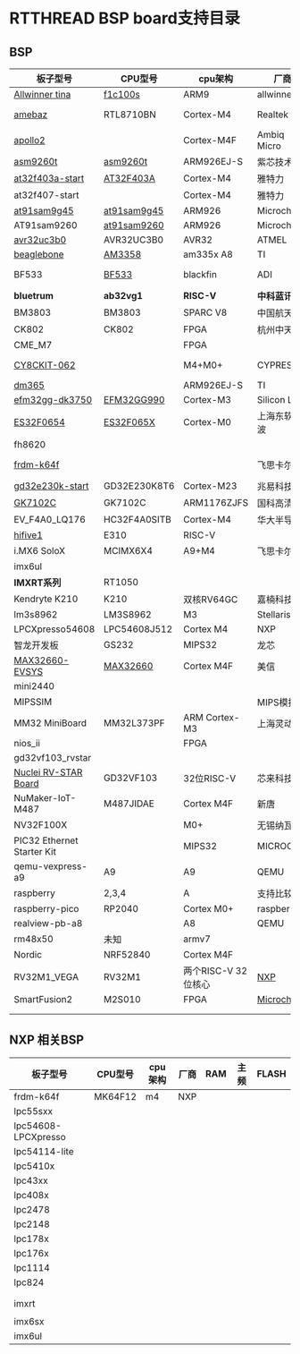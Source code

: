 # RTTHREAD BSP board支持目录

## BSP

| 板子型号                                                     | CPU型号                                                      | cpu架构             | 厂商                                    | RAM       | 主频       | FLASH    |
| ------------------------------------------------------------ | ------------------------------------------------------------ | ------------------- | --------------------------------------- | --------- | ---------- | -------- |
| [Allwinner tina](https://detail.tmall.com/item.htm?spm=a230r.1.14.78.600b6b16B2SMvs&id=638340612580&ns=1&abbucket=14) | [f1c100s](https://www.allwinnertech.com/index.php?c=product&a=index&id=73) | ARM9                | allwinner                               | 32MB      | 408MHz     |          |
| [amebaz](https://www.amebaiot.com.cn/en/amebaz/)             | RTL8710BN                                                    | Cortex-M4           | Realtek                                 | 256KB     | 125MHz     | 1MB WIFI |
| [apollo2](http://ambiqmicro.com/apollo-ultra-low-power-mcu/apollo2-mcu-20170703/) |                                                              | Cortex-M4F          | Ambiq Micro                             | 256 KB    | 48 MHz     |          |
| [asm9260t](https://blog.csdn.net/u014689845/article/details/89349558) | [asm9260t](https://github.com/glorycoder/asm9260t)           | ARM926EJ-S          | 紫芯技术                                | 4KB       | 240MHz     |          |
| [at32f403a-start](https://item.taobao.com/item.htm?spm=a230r.1.14.37.1a983fd9ioTnuI&id=626909162596&ns=1&abbucket=14#detail) | [AT32F403A](https://www.arterytek.com/cn/product/AT32F403A.jsp?t=1616076888101) | Cortex-M4           | 雅特力                                  | 224KB     | 240MHz     | 1MB      |
| at32f407-start                                               |                                                              | Cortex-M4           | 雅特力                                  | 224KB     | 240M       |          |
| [at91sam9g45](https://www.microchip.com/DevelopmentTools/ProductDetails/PartNO/AT91SAM9M10-G45-EK) | [at91sam9g45](https://www.microchip.com/wwwproducts/en/AT91SAM9G45) | ARM926              | Microchip                               | 64KB      | 400MHz     |          |
| AT91sam9260                                                  | [at91sam9260](https://www.microchip.com/wwwproducts/en/AT91sam9260) | ARM926              | Microchip                               | 8KB       | 210 MHz    |          |
| [avr32uc3b0](https://item.taobao.com/item.htm?spm=a230r.1.14.16.27df3b112A8KML&id=1481128934&ns=1&abbucket=14#detail) | AVR32UC3B0                                                   | AVR32               | ATMEL                                   | 32KB      | 60MHz      | 256KB    |
| [beaglebone](https://item.taobao.com/item.htm?spm=a230r.1.14.69.19fe2cc5W3vNYw&id=600809055742&ns=1&abbucket=14#detail) | [AM3358](https://www.ti.com.cn/product/cn/AM3358?qgpn=am3358) | am335x A8           | TI                                      | 64KB      | 1GHz       |          |
| BF533                                                        | [BF533](https://www.analog.com/cn/products/adsp-bf533.html#product-documentation) | blackfin            | ADI                                     | 148 kB    |            |          |
| **bluetrum**                                                 | **ab32vg1**                                                  | **RISC-V**          | **中科蓝讯**                            | **192KB** | **192MHz** | **1MB**  |
| BM3803                                                       | BM3803                                                       | SPARC V8            | 中国航天                                |           | 100MHz     |          |
| CK802                                                        | CK802                                                        | FPGA                | 杭州中天微                              | 128K      | 600MHz     |          |
| CME_M7                                                       |                                                              | FPGA                |                                         |           |            |          |
| [CY8CKIT-062](https://www.cypress.com/file/390496/download)  |                                                              | M4+M0+              | CYPRESS                                 | 288 KB    | 150MHz     | 1 MB     |
| [dm365](http://www.elecfans.com/tags/dm365/)                 |                                                              | ARM926EJ-S          | TI                                      |           |            |          |
| [efm32gg-dk3750](https://www.silabs.com/documents/public/user-guides/efm32gg-dk3750-ug.pdf) | [EFM32GG990](https://www.silabs.com/mcu/32-bit/efm32-giant-gecko/device.efm32gg990f1024-bga112) | Cortex-M3           | Silicon Labs                            | 128KB     | 48MHz      | 128 kB   |
| [ES32F0654]()                                                | [ES32F065X](http://www.essemi.com/product/73.html)           | Cortex-M0           | 上海东软载波                            | 32K       | 48MHz      | 256K     |
| fh8620                                                       |                                                              |                     |                                         |           |            |          |
| [frdm-k64f](https://www.nxp.com/part/FRDM-K64F#/)            |                                                              |                     | 飞思卡尔                                | 256 KB    | 120 MHz    | 1 MB     |
| [gd32e230k-start](http://www.gd32mcu.com/cn/product/m23)     | GD32E230K8T6                                                 | Cortex-M23          | 兆易科技                                | 8KB       | 72MHz      | 64KB     |
| [GK7102C](https://www.unifore.net/company-highlights/goke-hd-ip-camera-solution-gk7101-gk7102.html) | GK7102C                                                      | ARM1176ZJFS         | 国科高清                                | 512M      | 432MHz     |          |
| EV_F4A0_LQ176                                                | HC32F4A0SITB                                                 | Cortex-M4           | 华大半导体                              | 512KB     | 240 MHz    | 2048KB   |
| [hifive1](https://www.sifive.com/products/hifive1/)          | E310                                                         | RISC-V              |                                         | 16KB      | 320+MHz    |          |
| i.MX6 SoloX                                                  | MCIMX6X4                                                     | A9+M4               | 飞思卡尔                                | 1GB       |            | 32 MB    |
| imx6ul                                                       |                                                              |                     |                                         |           |            |          |
| **IMXRT系列**                                                | RT1050                                                       |                     |                                         | 1M        | 600MHz     | 4096KB   |
| Kendryte K210                                                | K210                                                         | 双核RV64GC          | 嘉楠科技                                | 8MB       | 400MHz     |          |
| lm3s8962                                                     | LM3S8962                                                     | M3                  | Stellaris                               |           |            |          |
| LPCXpresso54608                                              | LPC54608J512                                                 | Cortex M4           | NXP                                     | 200K      | 180M       | 512K     |
| 智龙开发板                                                   | GS232                                                        | MIPS32              | 龙芯                                    | 32MB      | 300MHz     |          |
| [MAX32660-EVSYS](https://www.maximintegrated.com/en/products/microcontrollers/MAX32660-EVSYS.html) | [MAX32660](https://www.maximintegrated.com/en/products/microcontrollers/MAX32660.html) | Cortex M4F          | 美信                                    | 96KB      | 96MHz      | 256KB    |
| mini2440                                                     |                                                              |                     |                                         |           |            |          |
| MIPSSIM                                                      |                                                              |                     | MIPS模拟器                              |           |            |          |
| MM32 MiniBoard                                               | MM32L373PF                                                   | ARM Cortex-M3       | 上海灵动微                              | 20KB      | 96MHz      | 128KB    |
| nios_ii                                                      |                                                              | FPGA                |                                         |           |            |          |
| gd32vf103_rvstar                                             |                                                              |                     |                                         |           |            |          |
| [Nuclei RV-STAR Board](https://www.rvmcu.com/quickstart-doc-u-rvstar.html) | GD32VF103                                                    | 32位RISC-V          | 芯来科技                                | 32KB      | 108MHz     | 128KB    |
| NuMaker-IoT-M487                                             | M487JIDAE                                                    | Cortex M4F          | 新唐                                    | 160kB     | 192MHz     | 512kB    |
| NV32F100X                                                    |                                                              | M0+                 | 无锡纳瓦特                              | 8k        | 48MHz      | 128K     |
| PIC32 Ethernet Starter Kit                                   |                                                              | MIPS32              | MICROCHIP                               | 128       | 80Mhz      |          |
| qemu-vexpress-a9                                             | A9                                                           | A9                  | QEMU                                    |           |            |          |
| raspberry                                                    | 2,3,4                                                        | A                   | 支持比较好                              |           |            |          |
| raspberry-pico                                               | RP2040                                                       | Cortex M0+          | raspberry                               |           |            |          |
| realview-pb-a8                                               |                                                              | A8                  | QEMU                                    |           |            |          |
| rm48x50                                                      | 未知                                                         | armv7               |                                         |           |            |          |
| Nordic                                                       | NRF52840                                                     | Cortex M4F          |                                         | 256kB     | 72MHz      | 1MB      |
| RV32M1_VEGA                                                  | RV32M1                                                       | 两个RISC-V 32位核心 | [NXP](https://open-isa.cn/)             | 384k      | 72Mhz      | 1MB      |
| SmartFusion2                                                 | M2S010                                                       | FPGA                | [Microchip](https://www.microsemi.com/) | 256KB     | 166MHz     |          |
|                                                              |                                                              |                     |                                         |           |            |          |
|                                                              |                                                              |                     |                                         |           |            |          |



## NXP 相关BSP

| 板子型号            | CPU型号 | cpu架构 | 厂商 | RAM  | 主频 | FLASH |
| ------------------- | ------- | ------- | ---- | ---- | ---- | ----- |
| frdm-k64f           | MK64F12 | m4      | NXP  |      |      |       |
| lpc55sxx            |         |         |      |      |      |       |
| lpc54608-LPCXpresso |         |         |      |      |      |       |
| lpc54114-lite       |         |         |      |      |      |       |
| lpc5410x            |         |         |      |      |      |       |
| lpc43xx             |         |         |      |      |      |       |
| lpc408x             |         |         |      |      |      |       |
| lpc2478             |         |         |      |      |      |       |
| lpc2148             |         |         |      |      |      |       |
| lpc178x             |         |         |      |      |      |       |
| lpc176x             |         |         |      |      |      |       |
| lpc1114             |         |         |      |      |      |       |
| lpc824              |         |         |      |      |      |       |
|                     |         |         |      |      |      |       |
|                     |         |         |      |      |      |       |
| imxrt               |         |         |      |      |      |       |
|                     |         |         |      |      |      |       |
| imx6sx              |         |         |      |      |      |       |
| imx6ul              |         |         |      |      |      |       |

